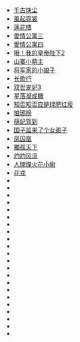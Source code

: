 
- [千古玦尘](https://www.youtube.com/watch?v=vhDjZoe8pts&list=PLb8w8KsDSK1xjiPSBpAevyfSxgiotHBaE&index=5)
- [風起霓裳](https://www.youtube.com/watch?v=Rp7c8xRwqrI&list=PLb8w8KsDSK1zXo3IHbgl6lzQFSAMYpTkB&index=1&t=200s)
- [莲花楼](https://www.youtube.com/watch?v=IC7wirpWiKM&list=PLb8w8KsDSK1yrl8xB8ac0JIjfh4N6FM9N&index=1&t=150s)
- [愛情公寓三](https://www.youtube.com/watch?v=j7PRj2xJrB4&list=PLn7ueQx7cc2zrQcKT1afy9szSlemLRUTa&index=2&t=200s)
- [愛情公寓四](https://www.youtube.com/watch?v=rLvF8G9D9JQ&list=PLn7ueQx7cc2yQC7bv9Cq132ZYT_eYKsao&index=2&t=200s)
- [哦！我的皇帝陛下2](https://www.youtube.com/watch?v=GfupKTqEeUs&list=PLn7ueQx7cc2zfmBSAKgQyuua_5jCCU_Yi&index=2&t=200s)
- [山寨小萌主](https://www.youtube.com/watch?v=50mX9gSCqA0&list=PLn7ueQx7cc2x5IbSVrnpPNhG5fgDJp6mf&index=2&t=200s)
- [将军家的小娘子](https://www.youtube.com/watch?v=gmBDPuaRvMw&list=PLn7ueQx7cc2zpI28adCoOil9SL86P1yhE&index=2&t=200s)
- [长歌行](https://www.youtube.com/watch?v=fnE6dkbzEZA&list=PLn7ueQx7cc2zHZqa6g9_CVUNQc62hcHDD&index=1&t=201s)
- [双世宠妃3](https://www.youtube.com/watch?v=qCJ3etriB7k&list=PLn7ueQx7cc2zCXV8Jhniyoc990bYGQeDQ&index=1&t=328s)
- [星落凝成糖](https://www.youtube.com/watch?v=iWZMW_HiZ-0&list=PLn7ueQx7cc2zO74P780DXKjEhhqb5RS2x&index=1&t=825s)
- [知否知否应是绿肥红瘦](https://www.youtube.com/watch?v=BBrxzppvreI&list=PLn7ueQx7cc2wkC03NjiaNpIJUBP2M4cmT&index=1&t=209s)
- [琅琊榜](https://www.youtube.com/watch?v=x-gVdZAVNUA&list=PLtt_YYUGi1gXRt2XVJZrHDBkZECcfmuAJ&index=1&t=1668s)
- [萌妃驾到](https://www.youtube.com/watch?v=zVt_Ny74LZ0&list=PLATwx1z00HsdFwYHO4ETX6_vCRBRp_TcZ&index=1)
- [国子监来了个女弟子](https://www.youtube.com/watch?v=5e-QYO4sCA0&list=PLuidrAcAGAOPvhSJC_CAsOO7NB2FtB8p2&index=1)
- [凤囚凰](https://www.youtube.com/watch?v=z_uq7fNAsi4&list=PLAfof34K3azXa4ttVF_XF5ZplNhTeW5PI)
- [獨孤天下](https://www.youtube.com/watch?v=95NlBT9wKZk&list=PLn7ueQx7cc2zLmWNzsyb2CDP4K92gwdMI)
- [灼灼风流](https://www.youtube.com/watch?v=7fd0y2bsi9A&list=PLMX26aiIvX5oHqbBa0SHGY3YyG-Ck8lwT)
- [人間煙火花小廚](https://www.youtube.com/watch?v=otWVdzF3XvU&list=PLMGUWmBBghZwSnNAj-H1zXlMd17ZFqc_J&index=1)
- [花戎 ](https://www.youtube.com/watch?v=a2dFbeKdOAY&list=PLlCrV9TCfzMbwkI945tIriAk2WfPrmOky)
- []()
- []()
- []()
- []()
- []()
- []()
- []()
- []()
- []()
- []()
- []()
- []()
- []()
- []()
- []()
- []()
- []()
- []()
- []()
- []()
- []()
- []()


